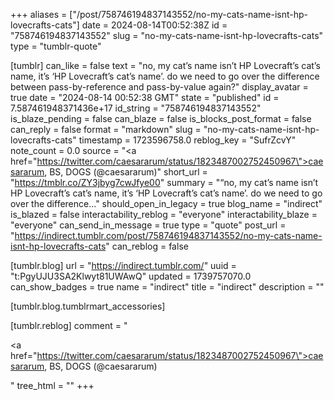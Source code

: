 +++
aliases = ["/post/758746194837143552/no-my-cats-name-isnt-hp-lovecrafts-cats"]
date = 2024-08-14T00:52:38Z
id = "758746194837143552"
slug = "no-my-cats-name-isnt-hp-lovecrafts-cats"
type = "tumblr-quote"

[tumblr]
can_like = false
text = "no, my cat&rsquo;s name isn&rsquo;t HP Lovecraft&rsquo;s cat&rsquo;s name, it&rsquo;s &lsquo;HP Lovecraft&rsquo;s cat&rsquo;s name&rsquo;. do we need to go over the difference between pass-by-reference and pass-by-value again?"
display_avatar = true
date = "2024-08-14 00:52:38 GMT"
state = "published"
id = 7.587461948371436e+17
id_string = "758746194837143552"
is_blaze_pending = false
can_blaze = false
is_blocks_post_format = false
can_reply = false
format = "markdown"
slug = "no-my-cats-name-isnt-hp-lovecrafts-cats"
timestamp = 1723596758.0
reblog_key = "SufrZcvY"
note_count = 0.0
source = "<a href=\"https://twitter.com/caesararum/status/1823487002752450967\">caesararum, BS, DOGS (@caesararum)</a>"
short_url = "https://tmblr.co/ZY3jbyg7cwJfye00"
summary = "“no, my cat’s name isn’t HP Lovecraft’s cat’s name, it’s ‘HP Lovecraft’s cat’s name’. do we need to go over the difference..."
should_open_in_legacy = true
blog_name = "indirect"
is_blazed = false
interactability_reblog = "everyone"
interactability_blaze = "everyone"
can_send_in_message = true
type = "quote"
post_url = "https://indirect.tumblr.com/post/758746194837143552/no-my-cats-name-isnt-hp-lovecrafts-cats"
can_reblog = false

[tumblr.blog]
url = "https://indirect.tumblr.com/"
uuid = "t:PgyUJU3SA2Klwyt81UWAwQ"
updated = 1739757070.0
can_show_badges = true
name = "indirect"
title = "indirect"
description = ""

[tumblr.blog.tumblrmart_accessories]

[tumblr.reblog]
comment = "<p><a href=\"https://twitter.com/caesararum/status/1823487002752450967\">caesararum, BS, DOGS (@caesararum)</a></p>"
tree_html = ""
+++
